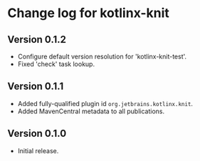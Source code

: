 # Change log for kotlinx-knit

## Version 0.1.2

* Configure default version resolution for 'kotlinx-knit-test'.
* Fixed 'check' task lookup.

## Version 0.1.1

* Added fully-qualified plugin id `org.jetbrains.kotlinx.knit`.
* Added MavenCentral metadata to all publications.

## Version 0.1.0

* Initial release.
